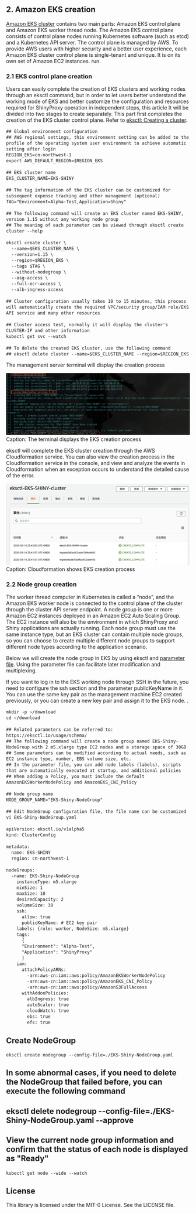 ## 2. Amazon EKS creation

[Amazon EKS cluster](https://docs.aws.amazon.com/zh_cn/eks/latest/userguide/clusters.html) contains two main parts: Amazon EKS control plane and Amazon EKS worker thread node. The Amazon EKS control plane consists of control plane nodes running Kubernetes software (such as etcd) and a Kubernetes API server. The control plane is managed by AWS. To provide AWS users with higher security and a better user experience, each Amazon EKS cluster control plane is single-tenant and unique. It is on its own set of Amazon EC2 instances. run.

### 2.1 EKS control plane creation

Users can easily complete the creation of EKS clusters and working nodes through an eksctl command, but in order to let users better understand the working mode of EKS and better customize the configuration and resources required for ShinyProxy operation in independent steps, this article It will be divided into two stages to create separately. This part first completes the creation of the EKS cluster control plane. Refer to [eksctl: Creating a cluster](https://eksctl.io/usage/creating-and-managing-clusters/).

```
## Global environment configuration
## AWS regional settings, this environment setting can be added to the profile of the operating system user environment to achieve automatic setting after login
REGION_EKS=cn-northwest-1
export AWS_DEFAULT_REGION=$REGION_EKS

## EKS cluster name
EKS_CLUSTER_NAME=EKS-SHINY

## The tag information of the EKS cluster can be customized for subsequent expense tracking and other management (optional)
TAG="Environment=Alpha-Test,Application=Shiny"

## The following command will create an EKS cluster named EKS-SHINY, version 1.15 without any working node group
## The meaning of each parameter can be viewed through eksctl create cluster --help

eksctl create cluster \
  --name=$EKS_CLUSTER_NAME \
  --version=1.15 \
  --region=$REGION_EKS \
  --tags $TAG \
  --without-nodegroup \
  --asg-access \
  --full-ecr-access \
  --alb-ingress-access

## Cluster configuration usually takes 10 to 15 minutes, this process will automatically create the required VPC/security group/IAM role/EKS API service and many other resources

## Cluster access test, normally it will display the cluster's CLUSTER-IP and other information
kubectl get svc --watch

## To delete the created EKS cluster, use the following command
## eksctl delete cluster --name=$EKS_CLUSTER_NAME --region=$REGION_EKS
```
The management server terminal will display the creation process

![Terminal display EKS creation process](https://github.com/MMichael-S/ShinyProxyOnEKS-China/blob/master/img/EKS-Create.png)
Caption: The terminal displays the EKS creation process

eksctl will complete the EKS cluster creation through the AWS Cloudformation service. You can also view the creation process in the Cloudformation service in the console, and view and analyze the events in Cloudformation when an exception occurs to understand the detailed cause of the error.

![Cloudformation shows EKS creation process](https://github.com/MMichael-S/ShinyProxyOnEKS-China/blob/master/img/EKS-Create-Console.png)
Caption: Cloudformation shows EKS creation process

### 2.2 Node group creation

The worker thread computer in Kubernetes is called a “node”, and the Amazon EKS worker node is connected to the control plane of the cluster through the cluster API server endpoint. A node group is one or more Amazon EC2 instances deployed in an Amazon EC2 Auto Scaling Group. The EC2 instance will also be the environment in which ShinyProxy and Shiny applications are actually running. Each node group must use the same instance type, but an EKS cluster can contain multiple node groups, so you can choose to create multiple different node groups to support different node types according to the application scenario.

Below we will create the node group in EKS by using eksctl and [parameter file](https://eksctl.io/usage/schema/). Using the parameter file can facilitate later modification and multiplexing.

If you want to log in to the EKS working node through SSH in the future, you need to configure the ssh section and the parameter publicKeyName in it. You can use the same key pair as the management machine EC2 created previously, or you can create a new key pair and assign it to the EKS node. .

```
mkdir -p ~/download
cd ~/download

## Related parameters can be referred to: https://eksctl.io/usage/schema/
## The following command will create a node group named EKS-Shiny-NodeGroup with 2 m5.xlarge type EC2 nodes and a storage space of 30GB
## Some parameters can be modified according to actual needs, such as EC2 instance type, number, EBS volume size, etc.
## In the parameter file, you can add node labels (labels), scripts that are automatically executed at startup, and additional policies
## When adding a Policy, you must include the default AmazonEKSWorkerNodePolicy and AmazonEKS_CNI_Policy

## Node group name
NODE_GROUP_NAME="EKS-Shiny-NodeGroup"

## Edit NodeGroup configuration file, the file name can be customized
vi EKS-Shiny-NodeGroup.yaml

apiVersion: eksctl.io/v1alpha5
kind: ClusterConfig

metadata:
  name: EKS-SHINY
  region: cn-northwest-1

nodeGroups:
  -name: EKS-Shiny-NodeGroup
    instanceType: m5.xlarge
    minSize: 1
    maxSize: 10
    desiredCapacity: 2
    volumeSize: 30
    ssh:
      allow: true
      publicKeyName: # EC2 key pair
    labels: {role: worker, NodeSize: m5.xlarge}
    tags:
      {
      "Environment": "Alpha-Test",
      "Application": "ShinyProxy"
      }
    iam:
      attachPolicyARNs:
        -arn:aws-cn:iam::aws:policy/AmazonEKSWorkerNodePolicy
        -arn:aws-cn:iam::aws:policy/AmazonEKS_CNI_Policy
        -arn:aws-cn:iam::aws:policy/AmazonS3FullAccess
      withAddonPolicies:
        albIngress: true
        autoScaler: true
        cloudWatch: true
        ebs: true
        efs: true
```

## Create NodeGroup
`eksctl create nodegroup --config-file=./EKS-Shiny-NodeGroup.yaml`

## In some abnormal cases, if you need to delete the NodeGroup that failed before, you can execute the following command
## eksctl delete nodegroup --config-file=./EKS-Shiny-NodeGroup.yaml --approve

## View the current node group information and confirm that the status of each node is displayed as "Ready"
`kubectl get node --wide --watch`


## License

This library is licensed under the MIT-0 License. See the LICENSE file.